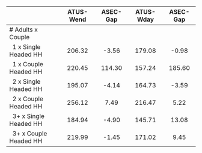 
|                      |    ATUS-Wend |     ASEC-Gap |    ATUS-Wday |     ASEC-Gap |
| -------------------- | :----------: | :----------: | :----------: | :----------: |
| # Adults x Couple    |              |              |              |              |
| &nbsp;&nbsp;1 x Single Headed HH |       206.32 |        -3.56 |       179.08 |        -0.98 |
| &nbsp;&nbsp;1 x Couple Headed HH |       220.45 |       114.30 |       157.24 |       185.60 |
| &nbsp;&nbsp;2 x Single Headed HH |       195.07 |        -4.14 |       164.73 |        -3.59 |
| &nbsp;&nbsp;2 x Couple Headed HH |       256.12 |         7.49 |       216.47 |         5.22 |
| &nbsp;&nbsp;3+ x Single Headed HH |       184.94 |        -4.90 |       145.71 |        13.08 |
| &nbsp;&nbsp;3+ x Couple Headed HH |       219.99 |        -1.45 |       171.02 |         9.45 |

